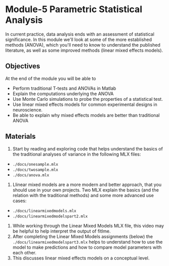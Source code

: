 # Module-5 Parametric Statistical Analysis

In current practice, data analysis ends with an assessment of statistical significance. In this module we'll look at some of the more established methods (ANOVA), which you'll need to know to understand the published literature, as well as some improved methods (linear mixed effects models).

## Objectives

At the end of the module you will be able to 

- Perform traditional T-tests and ANOVAs in Matlab
- Explain the computations underlying the ANOVA
- Use Monte Carlo simulations to probe the properties of a statistical test.
- Use linear mixed effects models for common experimental designs in neuroscience.
- Be able to explain why mixed effects models are better than traditional ANOVA

## Materials

1. Start by reading and exploring code that helps understand the basics of the traditional analyses of variance in the following MLX files:
  - `./docs/onesample.mlx`
  - `./docs/twosample.mlx`
  - `./docs/anova.mlx`
1. Llinear mixed models are a more modern and better approach, that you should  use in your own projects. Two MLX explain the basics (and the relation with the traditional methods) and some more advanced use cases:

  - `./docs/linearmixedmodels.mlx`
  - `./docs/linearmixedmodelspart2.mlx`
1. While working through the Linear Mixed Models MLX file, this video may be helpful to help interpret the output of fitlme.
1. After completing the Linear Mixed Models assignments (below) the `./docs/linearmixedmodelspart3.mlx` helps to understand how to use the model to make predictions and how to compare model parameters with each other.
1. This discusses  linear mixed effects models on a conceptual level.
